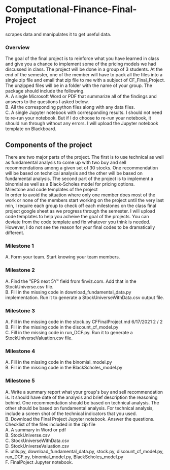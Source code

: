 # Computational-Finance-Final-Project
scrapes data and manipulates it to get useful data.
### Overview <br/>
The goal of the final project is to reinforce what you have learned in class and give you a chance to implement
some of the pricing models we had discussed in class. The project will be done in a group of 3 students. At
the end of the semester, one of the member will have to pack all the files into a single zip file and email that
zip file to me with a subject of CF_Final_Project. The unzipped files will be in a folder with the name of your
group. The package should include the following.<br/>
A. A single Microsoft Word or PDF that summarize all of the findings and answers to the questions I asked
below.<br/>
B. All the corresponding python files along with any data files.<br/>
C. A single Jupyter notebook with corresponding results. I should not need to re-run your notebook. But if
I do choose to re-run your notebook, it should run through without any errors. I will upload the Jupyter
notebook template on Blackboard.<br/>

## Components of the project
There are two major parts of the project. The first is to use technical as well as fundamental analysis to come
up with two buy and sell recommendations among a given set of 30 stocks. One recommendation will be
based on technical analysis and the other will be based on fundamental analysis. The second part of the
project is to implement a binomial as well as a Black-Scholes model for pricing options. <br/>
Milestone and code templates of the project <br/>
In order to avoid the situation where only one member does most of the work or none of the members start
working on the project until the very last min, I require each group to check off each milestones on the class
final project google sheet as we progress through the semester. I will upload code templates to help you
acheive the goal of the projects. You can deviate from the code template and fix whatever you think is
needed. However, I do not see the reason for your final codes to be dramatically different. <br/>
### Milestone 1 <br/>
A. Form your team. Start knowing your team members. <br/>
### Milestone 2 <br/>
A. Find the "EPS next 5Y" field from finviz.com. Add that in the StockUniverse.csv file. <br/>
B. Fill in the missing code in download_fundamental_data.py implementation. Run it to generate a
StockUniverseWithData.csv output file. <br/>
### Milestone 3 <br/>
A. Fill in the missing code in the stock.py
CFFinalProject.md 6/17/2021 
2 / 2 <br/>
B. Fill in the missing code in the discount_cf_model.py <br/>
C. Fill in the missing code in run_DCF.py. Run it to generate a StockUniverseValuation.csv file. <br/>
### Milestone 4 <br/>
A. Fill in the missing code in the binomial_model.py <br/>
B. Fill in the missing code in the BlackScholes_model.py <br/>
### Milestone 5 <br/>
A. Write a summary report what your group's buy and sell recommendation is. It should have date of the
analysis and brief description the reasoning behind. One recommendation should be based on
technical analysis. The other should be based on fundamental analysis. For technical analysis, include a
screen shot of the technical indicators that you used. <br/>
B. Download the Final Project Jupyter notebook. Answer the questions. 
Checklist of the files included in the zip file <br/>
A. A summary in Word or pdf <br/>
B. StockUniverse.csv <br/>
C. StockUniverseWithData.csv <br/>
D. StockUniverseValuation.csv <br/>
E. utils.py, download_fundamental_data.py, stock.py, discount_cf_model.py, run_DCF.py,
binomial_model.py, BlackScholes_model.py <br/>
F. FinalPoject Jupyter notebook. <br/>
